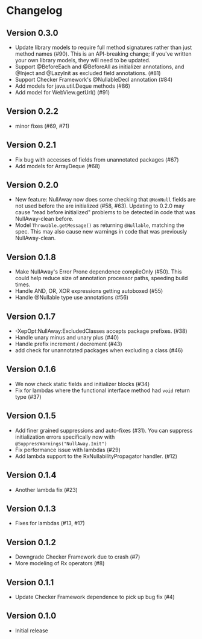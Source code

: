 Changelog
=========

Version 0.3.0
-------------
* Update library models to require full method signatures rather than
  just method names (#90).  This is an API-breaking change; if you've
  written your own library models, they will need to be updated.
* Support @BeforeEach and @BeforeAll as initializer annotations, and
  @Inject and @LazyInit as excluded field annotations. (#81)
* Support Checker Framework's @NullableDecl annotation (#84)
* Add models for java.util.Deque methods (#86)
* Add model for WebView.getUrl() (#91)

Version 0.2.2
-------------
* minor fixes (#69, #71)

Version 0.2.1
-------------
* Fix bug with accesses of fields from unannotated packages (#67)
* Add models for ArrayDeque (#68)

Version 0.2.0
-------------
* New feature: NullAway now does some checking that `@NonNull` fields
  are not used before the are initialized (#58, #63).  Updating to
  0.2.0 may cause "read before initialized" problems to be detected in
  code that was NullAway-clean before.
* Model `Throwable.getMessage()` as returning `@Nullable`, matching
  the spec.  This may also cause new warnings in code that was
  previously NullAway-clean.

Version 0.1.8
-------------
* Make NullAway's Error Prone dependence compileOnly (#50).  This could help reduce size of annotation processor paths, speeding build times.
* Handle AND, OR, XOR expressions getting autoboxed (#55)
* Handle @Nullable type use annotations (#56)

Version 0.1.7
-------------
* -XepOpt:NullAway:ExcludedClasses accepts package prefixes. (#38)
* Handle unary minus and unary plus (#40)
* Handle prefix increment / decrement (#43)
* add check for unannotated packages when excluding a class (#46)

Version 0.1.6
-------------

* We now check static fields and initializer blocks (#34)
* Fix for lambdas where the functional interface method had `void` return type (#37)

Version 0.1.5
-------------
* Add finer grained suppressions and auto-fixes (#31).  You can
  suppress initialization errors specifically now with
  `@SuppressWarnings("NullAway.Init")` 
* Fix performance issue with lambdas (#29) 
* Add lambda support to the RxNullabilityPropagator handler. (#12)

Version 0.1.4
-------------
* Another lambda fix (#23)

Version 0.1.3
-------------
* Fixes for lambdas (#13, #17)

Version 0.1.2
-------------

* Downgrade Checker Framework due to crash (#7)
* More modeling of Rx operators (#8)

Version 0.1.1
-------------

* Update Checker Framework dependence to pick up bug fix (#4)


Version 0.1.0
-------------

* Initial release
